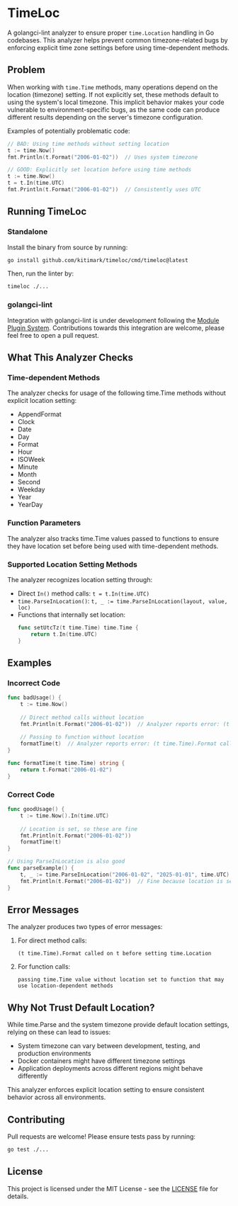 # TimeLoc

A golangci-lint analyzer to ensure proper `time.Location` handling in Go codebases. This analyzer helps prevent common timezone-related bugs by enforcing explicit time zone settings before using time-dependent methods.

## Problem

When working with `time.Time` methods, many operations depend on the location (timezone) setting. If not explicitly set, these methods default to using the system's local timezone. This implicit behavior makes your code vulnerable to environment-specific bugs, as the same code can produce different results depending on the server's timezone configuration.

Examples of potentially problematic code:
```go
// BAD: Using time methods without setting location
t := time.Now()
fmt.Println(t.Format("2006-01-02"))  // Uses system timezone

// GOOD: Explicitly set location before using time methods
t := time.Now()
t = t.In(time.UTC)
fmt.Println(t.Format("2006-01-02"))  // Consistently uses UTC
```

## Running TimeLoc

### Standalone

Install the binary from source by running:
```bash
go install github.com/kitimark/timeloc/cmd/timeloc@latest
```

Then, run the linter by:
```bash
timeloc ./...
```

### golangci-lint

Integration with golangci-lint is under development following the [Module Plugin System](https://golangci-lint.run/plugins/module-plugins/). Contributions towards this integration are welcome, please feel free to open a pull request.

## What This Analyzer Checks

### Time-dependent Methods

The analyzer checks for usage of the following time.Time methods without explicit location setting:
- AppendFormat
- Clock
- Date
- Day
- Format
- Hour
- ISOWeek
- Minute
- Month
- Second
- Weekday
- Year
- YearDay

### Function Parameters

The analyzer also tracks time.Time values passed to functions to ensure they have location set before being used with time-dependent methods.

### Supported Location Setting Methods

The analyzer recognizes location setting through:
- Direct `In()` method calls: `t = t.In(time.UTC)`
- `time.ParseInLocation()`: `t, _ := time.ParseInLocation(layout, value, loc)`
- Functions that internally set location:
  ```go
  func setUtcTz(t time.Time) time.Time {
      return t.In(time.UTC)
  }
  ```

## Examples

### Incorrect Code

```go
func badUsage() {
    t := time.Now()
    
    // Direct method calls without location
    fmt.Println(t.Format("2006-01-02"))  // Analyzer reports error: (t time.Time).Format called on t before setting time.Location
    
    // Passing to function without location
    formatTime(t)  // Analyzer reports error: (t time.Time).Format called on t before setting time.Location
}

func formatTime(t time.Time) string {
    return t.Format("2006-01-02")
}
```

### Correct Code

```go
func goodUsage() {
    t := time.Now().In(time.UTC)
    
    // Location is set, so these are fine
    fmt.Println(t.Format("2006-01-02"))
    formatTime(t)
}

// Using ParseInLocation is also good
func parseExample() {
    t, _ := time.ParseInLocation("2006-01-02", "2025-01-01", time.UTC)
    fmt.Println(t.Format("2006-01-02"))  // Fine because location is set
}
```

## Error Messages

The analyzer produces two types of error messages:

1. For direct method calls:
   ```
   (t time.Time).Format called on t before setting time.Location
   ```

2. For function calls:
   ```
   passing time.Time value without location set to function that may use location-dependent methods
   ```

## Why Not Trust Default Location?

While time.Parse and the system timezone provide default location settings, relying on these can lead to issues:
- System timezone can vary between development, testing, and production environments
- Docker containers might have different timezone settings
- Application deployments across different regions might behave differently

This analyzer enforces explicit location setting to ensure consistent behavior across all environments.

## Contributing

Pull requests are welcome! Please ensure tests pass by running:

```bash
go test ./...
```

## License

This project is licensed under the MIT License - see the [LICENSE](LICENSE) file for details.
